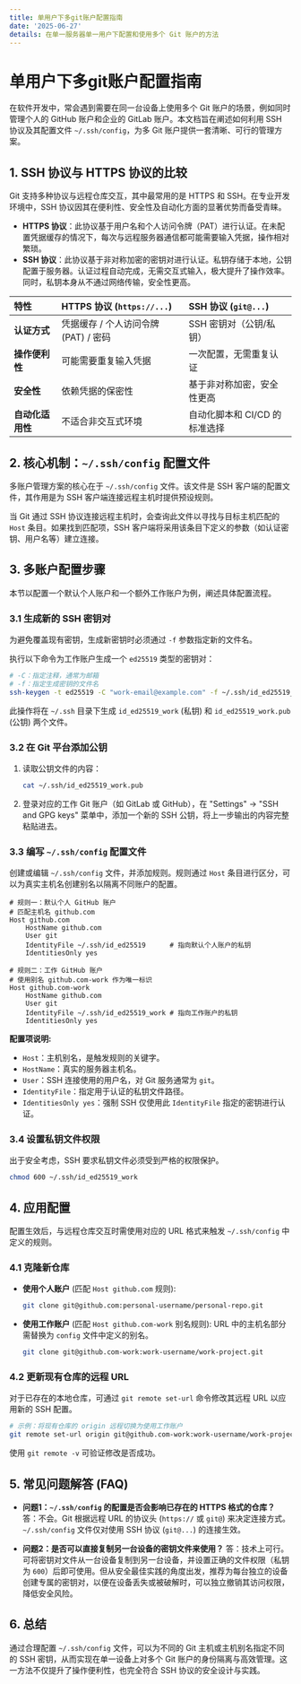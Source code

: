 ```yaml
---
title: 单用户下多git账户配置指南
date: '2025-06-27'
details: 在单一服务器单一用户下配置和使用多个 Git 账户的方法
---
```


# 单用户下多git账户配置指南

在软件开发中，常会遇到需要在同一台设备上使用多个 Git 账户的场景，例如同时管理个人的 GitHub 账户和企业的 GitLab 账户。本文档旨在阐述如何利用 SSH 协议及其配置文件 `~/.ssh/config`，为多 Git 账户提供一套清晰、可行的管理方案。

## **1. SSH 协议与 HTTPS 协议的比较**

Git 支持多种协议与远程仓库交互，其中最常用的是 HTTPS 和 SSH。在专业开发环境中，SSH 协议因其在便利性、安全性及自动化方面的显著优势而备受青睐。

  * **HTTPS 协议**：此协议基于用户名和个人访问令牌（PAT）进行认证。在未配置凭据缓存的情况下，每次与远程服务器通信都可能需要输入凭据，操作相对繁琐。
  * **SSH 协议**：此协议基于非对称加密的密钥对进行认证。私钥存储于本地，公钥配置于服务器。认证过程自动完成，无需交互式输入，极大提升了操作效率。同时，私钥本身从不通过网络传输，安全性更高。

| 特性 | HTTPS 协议 (`https://...`) | SSH 协议 (`git@...`) |
| :--- | :--- | :--- |
| **认证方式** | 凭据缓存 / 个人访问令牌 (PAT) / 密码 | SSH 密钥对（公钥/私钥） |
| **操作便利性** | 可能需要重复输入凭据 | 一次配置，无需重复认证 |
| **安全性** | 依赖凭据的保密性 | 基于非对称加密，安全性更高 |
| **自动化适用性** | 不适合非交互式环境 | 自动化脚本和 CI/CD 的标准选择 |

## **2. 核心机制：`~/.ssh/config` 配置文件**

多账户管理方案的核心在于 `~/.ssh/config` 文件。该文件是 SSH 客户端的配置文件，其作用是为 SSH 客户端连接远程主机时提供预设规则。

当 Git 通过 SSH 协议连接远程主机时，会查询此文件以寻找与目标主机匹配的 `Host` 条目。如果找到匹配项，SSH 客户端将采用该条目下定义的参数（如认证密钥、用户名等）建立连接。

## **3. 多账户配置步骤**

本节以配置一个默认个人账户和一个额外工作账户为例，阐述具体配置流程。

### **3.1 生成新的 SSH 密钥对**

为避免覆盖现有密钥，生成新密钥时必须通过 `-f` 参数指定新的文件名。

执行以下命令为工作账户生成一个 `ed25519` 类型的密钥对：

```bash
# -C：指定注释，通常为邮箱
# -f：指定生成密钥的文件名
ssh-keygen -t ed25519 -C "work-email@example.com" -f ~/.ssh/id_ed25519_work
```

此操作将在 `~/.ssh` 目录下生成 `id_ed25519_work` (私钥) 和 `id_ed25519_work.pub` (公钥) 两个文件。

### **3.2 在 Git 平台添加公钥**

1.  读取公钥文件的内容：
    ```bash
    cat ~/.ssh/id_ed25519_work.pub
    ```
2.  登录对应的工作 Git 账户（如 GitLab 或 GitHub），在 "Settings" -\> "SSH and GPG keys" 菜单中，添加一个新的 SSH 公钥，将上一步输出的内容完整粘贴进去。

### **3.3 编写 `~/.ssh/config` 配置文件**

创建或编辑 `~/.ssh/config` 文件，并添加规则。规则通过 `Host` 条目进行区分，可以为真实主机名创建别名以隔离不同账户的配置。

```
# 规则一：默认个人 GitHub 账户
# 匹配主机名 github.com
Host github.com
    HostName github.com
    User git
    IdentityFile ~/.ssh/id_ed25519      # 指向默认个人账户的私钥
    IdentitiesOnly yes

# 规则二：工作 GitHub 账户
# 使用别名 github.com-work 作为唯一标识
Host github.com-work
    HostName github.com
    User git
    IdentityFile ~/.ssh/id_ed25519_work # 指向工作账户的私钥
    IdentitiesOnly yes
```

**配置项说明:**

  * `Host`：主机别名，是触发规则的关键字。
  * `HostName`：真实的服务器主机名。
  * `User`：SSH 连接使用的用户名，对 Git 服务通常为 `git`。
  * `IdentityFile`：指定用于认证的私钥文件路径。
  * `IdentitiesOnly yes`：强制 SSH 仅使用此 `IdentityFile` 指定的密钥进行认证。

### **3.4 设置私钥文件权限**

出于安全考虑，SSH 要求私钥文件必须受到严格的权限保护。

```bash
chmod 600 ~/.ssh/id_ed25519_work
```

## **4. 应用配置**

配置生效后，与远程仓库交互时需使用对应的 URL 格式来触发 `~/.ssh/config` 中定义的规则。

### **4.1 克隆新仓库**

  * **使用个人账户** (匹配 `Host github.com` 规则):
    ```bash
    git clone git@github.com:personal-username/personal-repo.git
    ```
  * **使用工作账户** (匹配 `Host github.com-work` 别名规则):
    URL 中的主机名部分需替换为 `config` 文件中定义的别名。
    ```bash
    git clone git@github.com-work:work-username/work-project.git
    ```

### **4.2 更新现有仓库的远程 URL**

对于已存在的本地仓库，可通过 `git remote set-url` 命令修改其远程 URL 以应用新的 SSH 配置。

```bash
# 示例：将现有仓库的 origin 远程切换为使用工作账户
git remote set-url origin git@github.com-work:work-username/work-project.git
```

使用 `git remote -v` 可验证修改是否成功。

## **5. 常见问题解答 (FAQ)**

  * **问题1：`~/.ssh/config` 的配置是否会影响已存在的 HTTPS 格式的仓库？**
    答：不会。Git 根据远程 URL 的协议头 (`https://` 或 `git@`) 来决定连接方式。`~/.ssh/config` 文件仅对使用 SSH 协议 (`git@...`) 的连接生效。

  * **问题2：是否可以直接复制另一台设备的密钥文件来使用？**
    答：技术上可行。可将密钥对文件从一台设备复制到另一台设备，并设置正确的文件权限（私钥为 `600`）后即可使用。但从安全最佳实践的角度出发，推荐为每台独立的设备创建专属的密钥对，以便在设备丢失或被破解时，可以独立撤销其访问权限，降低安全风险。

## **6. 总结**

通过合理配置 `~/.ssh/config` 文件，可以为不同的 Git 主机或主机别名指定不同的 SSH 密钥，从而实现在单一设备上对多个 Git 账户的身份隔离与高效管理。这一方法不仅提升了操作便利性，也完全符合 SSH 协议的安全设计与实践。